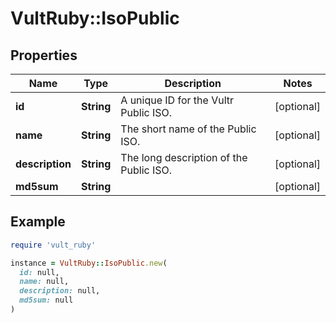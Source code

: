 # VultRuby::IsoPublic

## Properties

| Name | Type | Description | Notes |
| ---- | ---- | ----------- | ----- |
| **id** | **String** | A unique ID for the Vultr Public ISO. | [optional] |
| **name** | **String** | The short name of the Public ISO. | [optional] |
| **description** | **String** | The long description of the Public ISO. | [optional] |
| **md5sum** | **String** |  | [optional] |

## Example

```ruby
require 'vult_ruby'

instance = VultRuby::IsoPublic.new(
  id: null,
  name: null,
  description: null,
  md5sum: null
)
```

